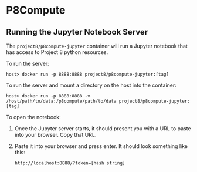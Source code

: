 # P8Compute

## Running the Jupyter Notebook Server

The `project8/p8compute-jupyter` container will run a Jupyter notebook that has access to Project 8 python resources.

To run the server:

```
host> docker run -p 8888:8888 project8/p8compute-jupyter:[tag]
```

To run the server and mount a directory on the host into the container:

```
host> docker run -p 8888:8888 -v /host/path/to/data:/p8compute/path/to/data project8/p8compute-jupyter:[tag]
```

To open the notebook:

1. Once the Jupyter server starts, it should present you with a URL to paste into your browser.  Copy that URL.
1. Paste it into your browser and press enter.  It should look something like this:

    ```
    http://localhost:8888/?token=[hash string]
    ```
    